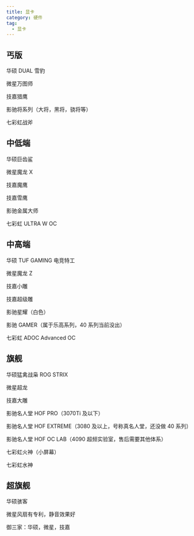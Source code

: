 ```yaml
---
title: 显卡
category: 硬件
tag:
  - 显卡
---
```


## 丐版

华硕 DUAL 雪豹

微星万图师

技嘉猎鹰

影驰将系列（大将，黑将，骁将等）

七彩虹战斧

## 中低端

华硕巨齿鲨

微星魔龙 X

技嘉魔鹰

技嘉雪鹰

影驰金属大师

七彩虹 ULTRA W OC

## 中高端

华硕 TUF GAMING 电竞特工

微星魔龙 Z

技嘉小雕

技嘉超级雕

影驰星耀（白色）

影驰 GAMER（属于乐高系列，40 系列当前没出）

七彩虹 ADOC Advanced OC

## 旗舰

华硕猛禽战枭 ROG STRIX

微星超龙

技嘉大雕

影驰名人堂 HOF PRO（3070Ti 及以下）

影驰名人堂 HOF EXTREME（3080 及以上，号称真名人堂，还没做 40 系列）

影驰名人堂 HOF OC LAB（4090 超频实验室，售后需要其他体系）

七彩虹火神（小屏幕）

七彩虹水神

## 超旗舰

华硕骇客

微星风扇有专利，静音效果好

御三家：华硕，微星，技嘉
